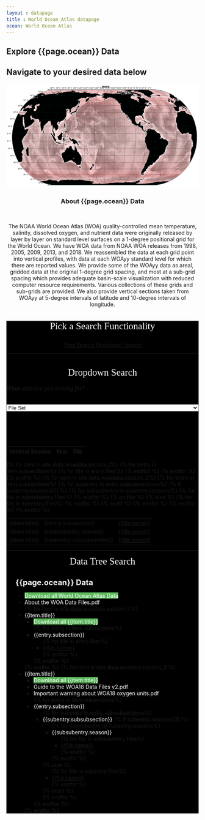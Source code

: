 ```yaml
---
layout : datapage
title : World Ocean Atlas datapage
ocean: World Ocean Atlas
---
```


<section id="hero">
	<div class="hero-container">
		<h1>Explore {{page.ocean}} Data</h1>
		<h2>Navigate to your desired data below</h2>
		<center><img src="assets/images/woamap.jpg" alt="" class="responsive"></center>
	</div>
</section>
<!-- #hero -->
<section id="call-to-action1">
	<section id="call-to-action3">
		<div class="container wow fadeIn">
			<div class="col-lg-9 text-center text-lg-left" style="flex:0 0 100%;max-width:100%">
				<h3 class="cta-title1" style="text-align:center">About {{page.ocean}} Data</h3>
				<br>
				<p class="cta-text1" style="text-align:center">The NOAA World Ocean Atlas (WOA) quality-controlled mean temperature, salinity, dissolved oxygen, and nutrient data were originally released by layer by layer on standard level surfaces on a 1-degree positional grid for the World Ocean. We have WOA data from NOAA WOA releases from 1998, 2005, 2009, 2013, and 2018. We reassembled the data at each grid point into vertical profiles, with data at each WOAyy standard level for which there are reported values. We provide some of the WOAyy data as areal, gridded data at the original 1-degree grid spacing, and most at a sub-grid spacing which provides adequate basin-scale visualization with reduced computer resource requirements. Various collections of these grids and sub-grids are provided. We also provide vertical sections taken from WOAyy at 5-degree intervals of latitude and 10-degree intervals of longitude.</p>
			</div>
		</div>
	</section>
</section>
<!-- #call-to-action -->
<div id="collapseDVR3" class="panel-collapse collapse in" style="background-color: black">
		<div class="container h-100">
			<center style="color: white;font-size: 25px;font-family: 'Poppins';margin-top: 7%;"> Pick a Search Functionality</center>
			<center style="color: white; padding-top: 5%;"><a class='button-func' href="#tree-search"> Tree Search </a>
			<a class='button-func' href="#dropdown-search"> Dropdown Search </a></center>
			<hr class="style-one">
			<center style="color: white;font-size: 25px;font-family: 'Poppins';margin-top: 7%;"> Dropdown Search</center>
			<section id="dropdown-search">
			<div class="row h-100 align-items-center justify-content-center">
				<div class="col-12 col-md-10">
					<div class="hero-search-form">
						<div class="tab-content" id="nav-tabContent">
							<div class="tab-pane fade show active" id="nav-places" role="tabpanel" aria-labelledby="nav-places-tab">
								<h6>What data are you looking for?</h6>
								<div class="row">
									<div class="mx-auto">
									<form style="margin-left: auto;" action="#" method="get">
											<select class="custom-select" id="verticalSectionDropdown" style="width:100%">
												<option value="All" selected="selected">File Set</option>
												<option value="WOA 1998 files">WOA 1998 files</option> 
												<option value="WOA 2005 files">WOA 2005 files</option> 
												<option value="WOA 2009 files">WOA 2009 files</option> 
												<option value="WOA 2018 files">WOA 2018 files</option> 
											</select>
										    &nbsp;&nbsp;&nbsp;&nbsp;&nbsp;&nbsp;&nbsp;
											<select style="display:none" class="custom-select" id="yearDropdown">
												<option value="All">Year</option> {% for item in site.data.woadata.yeardropdown %}
												<option value="{{item.year}}">{{item.year}}</option> {% endfor %} </select> &nbsp;&nbsp;&nbsp;&nbsp;&nbsp;&nbsp;&nbsp;
											<select style="display:none" class="custom-select" id="fileDropdown">
												<option value="All">File</option>
												<option value=".csv">.csv</option>
												<option value=".jos">.jos</option>
												<option value=".txt">.txt</option>
												<option value=".joa">.joa</option>
												<option value=".zip">.zip</option>
											</select>
									</form>
									</div>
								</div>
							</div>
						</div>
					</div>
				</div>
			</div>
			</section>
		</div>
			<div class="container-table100">
				<div class="wrap-table100">
					<div class="table100 ver3 m-b-110" style="padding-top: 60px;">
						<div class="table100-head">
							<table>
								<thead>
									<tr class="row100 head">
										<th class="cell100 column1">Vertical Section</th>
										<th class="cell100 column2">Year</th>
										<th class="cell100 column4">File</th>
									</tr>
								</thead>
							</table>
						</div>
						<div class="table100-body js-pscroll" style="max-height:1500px">
							<table class="table" id="datatable1">
								<tbody id="datatable"> 
									{% for item in site.data.woadata.section_1%} 
										{% for entry in item.subsections%} 
											{% for file in entry.files%}
												<tr>
													<td class="cell100 column1">{{item.title}}</td>
													<td class="cell100 column2">{{entry.subsection}}</td>
													<td class="cell100 column4"><a href="{{file.path}}">{{file.name}}</a></td>
												</tr> 
											{% endfor %} 
										{% endfor %} 
									{% endfor %} 
									{% for item in site.data.woadata.section_2%} 
										{% for entry in item.subsections%} 
											{% for subentry in entry.subsubsections%}
											{% if subentry.seasons[0] %}
											{% for subsubentry in subentry.seasons%}
											{% for file in subsubentry.files%}
												<tr>
													<td class="cell100 column1">{{item.title}}</td>
													<td class="cell100 column2">{{subsubentry.season}}</td>
													<td class="cell100 column4"><a href="{{file.path}}">{{file.name}}</a></td>
												</tr> 
											{% endfor %} 
											{% endfor %} 
											{% else %}
											{% for file in subentry.files%}
												<tr>
													<td class="cell100 column1">{{item.title}}</td>
													<td class="cell100 column2">{{subentry.subsubsection}}</td>
													<td class="cell100 column4"><a href="{{file.path}}">{{file.name}}</a></td>
												</tr> 
											{% endfor %}
											{% endif %}
											{% endfor %} 
										{% endfor %} 
									{% endfor %} 
								</tbody>
							</table>
						</div>
					</div>
				</div>
			</div>
			<hr class="style-two">
			<center style="color: white;font-size: 25px;padding-bottom: 3%;font-family: 'Poppins';"> Data Tree Search</center>
			<section id="tree-search">
			<div class="tree ">
				<ul> <span style="color:white;font-size: 20px;"><b>{{page.ocean}} Data</b></span>
				<ul>
					<li><a href="#"><span style="background:#5cb85c;color:white">Download all World Ocean Atlas Data</span></a></li>
					<li><a href="assets/documents/About the WOA Data Files.pdf"><span style="color:white">About the WOA Data Files.pdf</span></a></li>
						{% for item in site.data.woadata.section_1 %}
							<li> <span style="color:white"><i class="fa fa-plus-square" style="color:white"></i>{{item.title}}</span>
								<ul>
									<li><a href="{{item.zip_path}}"><span style="background:#5cb85c;color:white">Download all {{item.title}} </span></a></li> {% for entry in item.subsections%}
									<li> <span style="color:white"><i class="fa fa-plus-square" style="color:white"></i>{{entry.subsection}}</span>
										<ul> {% for file in entry.files%}
											<li><span style="color:white"><a href="{{file.path}}">{{file.name}}</a></span></li> {% endfor %}
										</ul>
									</li> {% endfor %} 
								</ul>
							</li> {% endfor %} {% for item in site.data.woadata.section_2 %}
							<li> <span style="color:white"><i class="fa fa-plus-square" style="color:white"></i>{{item.title}}</span>
								<ul>
									<li><a href="{{item.zip_path}}"><span style="background:#5cb85c;color:white">Download all {{item.title}} </span></a></li>
									<li><a href="assets/documents/Guide to the WOA18 Data Files v2.pdf"><span style="color:white">Guide to the WOA18 Data Files v2.pdf</span></a></li>
									<li><a href="assets/documents/Important warning about WOA18 oxygen units.pdf"><span style="color:white">Important warning about WOA18 oxygen units.pdf</span></a></li>
									{% for entry in item.subsections%}
									<li> <span style="color:white"><i class="fa fa-plus-square" style="color:white"></i>{{entry.subsection}}</span>
										<ul> {% for subentry in entry.subsubsections%}
											<li> <span style="color:white"><i class="fa fa-plus-square" style="color:white"></i>{{subentry.subsubsection}}</span> {% if subentry.seasons[0] %}
												<ul> {% for subsubentry in subentry.seasons%}
													<li> <span style="color:white"><i class="fa fa-plus-square" style="color:white"></i>{{subsubentry.season}}</span>
														<ul> {% for file in subsubentry.files%}
															<li><span style="color:white"><a href="{{file.path}}">{{file.name}}</a></span></li>{% endfor %} 
														</ul>
													</li> {% endfor %} 
												</ul> 
											{% else %}
												<ul> {% for file in subentry.files%}
													<li><span style="color:white"><a href="{{file.path}}">{{file.name}}</a></span></li> {% endfor %} 
												</ul> 
											{% endif %} 
											</li> {% endfor %}
										</ul>
									</li> {% endfor %} 
								</ul>
							</li> 
						{% endfor %} 
				</ul>
			</ul>
			</div>
			</section>
</div>
